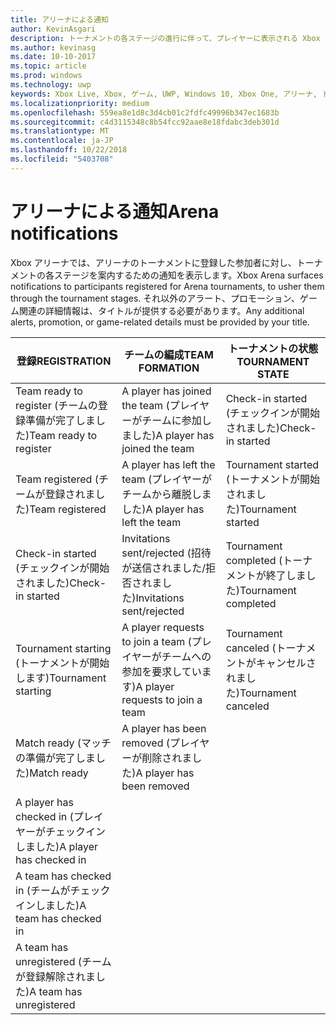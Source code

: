 ```yaml
---
title: アリーナによる通知
author: KevinAsgari
description: トーナメントの各ステージの進行に伴って、プレイヤーに表示される Xbox アリーナの通知について説明します。
ms.author: kevinasg
ms.date: 10-10-2017
ms.topic: article
ms.prod: windows
ms.technology: uwp
keywords: Xbox Live, Xbox, ゲーム, UWP, Windows 10, Xbox One, アリーナ, トーナメント, UX
ms.localizationpriority: medium
ms.openlocfilehash: 559ea8e1d8c3d4cb01c2fdfc49996b347ec1683b
ms.sourcegitcommit: c4d3115348c8b54fcc92aae8e18fdabc3deb301d
ms.translationtype: MT
ms.contentlocale: ja-JP
ms.lasthandoff: 10/22/2018
ms.locfileid: "5403708"
---
```

# <a name="arena-notifications"></a><span data-ttu-id="07fe3-104">アリーナによる通知</span><span class="sxs-lookup"><span data-stu-id="07fe3-104">Arena notifications</span></span>

<span data-ttu-id="07fe3-105">Xbox アリーナでは、アリーナのトーナメントに登録した参加者に対し、トーナメントの各ステージを案内するための通知を表示します。</span><span class="sxs-lookup"><span data-stu-id="07fe3-105">Xbox Arena surfaces notifications to participants registered for Arena tournaments, to usher them through the tournament stages.</span></span> <span data-ttu-id="07fe3-106">それ以外のアラート、プロモーション、ゲーム関連の詳細情報は、タイトルが提供する必要があります。</span><span class="sxs-lookup"><span data-stu-id="07fe3-106">Any additional alerts, promotion, or game-related details must be provided by your title.</span></span>

<span data-ttu-id="07fe3-107">登録</span><span class="sxs-lookup"><span data-stu-id="07fe3-107">REGISTRATION</span></span> | <span data-ttu-id="07fe3-108">チームの編成</span><span class="sxs-lookup"><span data-stu-id="07fe3-108">TEAM FORMATION</span></span> | <span data-ttu-id="07fe3-109">トーナメントの状態</span><span class="sxs-lookup"><span data-stu-id="07fe3-109">TOURNAMENT STATE</span></span>
--- | --- | ---
<span data-ttu-id="07fe3-110">Team ready to register (チームの登録準備が完了しました)</span><span class="sxs-lookup"><span data-stu-id="07fe3-110">Team ready to register</span></span> | <span data-ttu-id="07fe3-111">A player has joined the team (プレイヤーがチームに参加しました)</span><span class="sxs-lookup"><span data-stu-id="07fe3-111">A player has joined the team</span></span> | <span data-ttu-id="07fe3-112">Check-in started (チェックインが開始されました)</span><span class="sxs-lookup"><span data-stu-id="07fe3-112">Check-in started</span></span>
<span data-ttu-id="07fe3-113">Team registered (チームが登録されました)</span><span class="sxs-lookup"><span data-stu-id="07fe3-113">Team registered</span></span> | <span data-ttu-id="07fe3-114">A player has left the team (プレイヤーがチームから離脱しました)</span><span class="sxs-lookup"><span data-stu-id="07fe3-114">A player has left the team</span></span> | <span data-ttu-id="07fe3-115">Tournament started (トーナメントが開始されました)</span><span class="sxs-lookup"><span data-stu-id="07fe3-115">Tournament started</span></span>
<span data-ttu-id="07fe3-116">Check-in started (チェックインが開始されました)</span><span class="sxs-lookup"><span data-stu-id="07fe3-116">Check-in started</span></span> | <span data-ttu-id="07fe3-117">Invitations sent/rejected (招待が送信されました/拒否されました)</span><span class="sxs-lookup"><span data-stu-id="07fe3-117">Invitations sent/rejected</span></span> | <span data-ttu-id="07fe3-118">Tournament completed (トーナメントが終了しました)</span><span class="sxs-lookup"><span data-stu-id="07fe3-118">Tournament completed</span></span>
<span data-ttu-id="07fe3-119">Tournament starting (トーナメントが開始します)</span><span class="sxs-lookup"><span data-stu-id="07fe3-119">Tournament starting</span></span> | <span data-ttu-id="07fe3-120">A player requests to join a team (プレイヤーがチームへの参加を要求しています)</span><span class="sxs-lookup"><span data-stu-id="07fe3-120">A player requests to join a team</span></span> | <span data-ttu-id="07fe3-121">Tournament canceled (トーナメントがキャンセルされました)</span><span class="sxs-lookup"><span data-stu-id="07fe3-121">Tournament canceled</span></span>
<span data-ttu-id="07fe3-122">Match ready (マッチの準備が完了しました)</span><span class="sxs-lookup"><span data-stu-id="07fe3-122">Match ready</span></span> | <span data-ttu-id="07fe3-123">A player has been removed (プレイヤーが削除されました)</span><span class="sxs-lookup"><span data-stu-id="07fe3-123">A player has been removed</span></span> |
<span data-ttu-id="07fe3-124">A player has checked in (プレイヤーがチェックインしました)</span><span class="sxs-lookup"><span data-stu-id="07fe3-124">A player has checked in</span></span> | |
<span data-ttu-id="07fe3-125">A team has checked in (チームがチェックインしました)</span><span class="sxs-lookup"><span data-stu-id="07fe3-125">A team has checked in</span></span> | |
<span data-ttu-id="07fe3-126">A team has unregistered (チームが登録解除されました)</span><span class="sxs-lookup"><span data-stu-id="07fe3-126">A team has unregistered</span></span> | |
